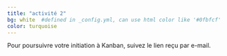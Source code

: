 ```yaml
---
title: "activité 2"
bg: white  #defined in _config.yml, can use html color like '#0fbfcf'
color: turquoise
---
```


Pour poursuivre votre initiation à Kanban, suivez le lien reçu par e-mail. 